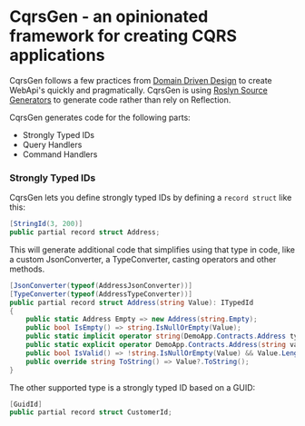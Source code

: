 # CqrsGen - an opinionated framework for creating CQRS applications

CqrsGen follows a few practices from [Domain Driven Design](https://en.wikipedia.org/wiki/Domain-driven_design) to create WebApi's quickly and pragmatically. CqrsGen is using [Roslyn Source Generators](https://github.com/dotnet/roslyn/blob/main/docs/features/incremental-generators.cookbook.md) to generate code rather than rely on Reflection.

CqrsGen generates code for the following parts:

* Strongly Typed IDs
* Query Handlers
* Command Handlers 

### Strongly Typed IDs

CqrsGen lets you define strongly typed IDs by defining a `record struct` like this:

```csharp
[StringId(3, 200)]
public partial record struct Address;
```

This will generate additional code that simplifies using that type in code, like a custom JsonConverter, a TypeConverter, casting operators and other methods.

```csharp
[JsonConverter(typeof(AddressJsonConverter))]
[TypeConverter(typeof(AddressTypeConverter))]
public partial record struct Address(string Value): ITypedId
{
    public static Address Empty => new Address(string.Empty);
    public bool IsEmpty() => string.IsNullOrEmpty(Value);
    public static implicit operator string(DemoApp.Contracts.Address typedId) => typedId.Value;
    public static explicit operator DemoApp.Contracts.Address(string value) => new(value);
    public bool IsValid() => !string.IsNullOrEmpty(Value) && Value.Length >= 3 && Value.Length <= 200;
    public override string ToString() => Value?.ToString();
}
```

The other supported type is a strongly typed ID based on a GUID:

```csharp
[GuidId]
public partial record struct CustomerId;
```